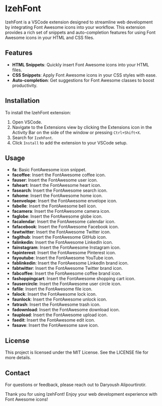 # IzehFont

IzehFont is a VSCode extension designed to streamline web development by integrating Font Awesome icons into your workflow. This extension provides a rich set of snippets and auto-completion features for using Font Awesome icons in your HTML and CSS files.

## Features

- **HTML Snippets**: Quickly insert Font Awesome icons into your HTML files.
- **CSS Snippets**: Apply Font Awesome icons in your CSS styles with ease.
- **Auto-completion**: Get suggestions for Font Awesome classes to boost productivity.

## Installation

To install the IzehFont extension:

1. Open VSCode.
2. Navigate to the Extensions view by clicking the Extensions icon in the Activity Bar on the side of the window or pressing `Ctrl+Shift+X`.
3. Search for `IzehFont`.
4. Click `Install` to add the extension to your VSCode setup.

## Usage
- **fa**: Basic FontAwesome icon snippet.
- **facoffee**: Insert the FontAwesome coffee icon.
- **fauser**: Insert the FontAwesome user icon.
- **faheart**: Insert the FontAwesome heart icon.
- **fasearch**: Insert the FontAwesome search icon.
- **fahome**: Insert the FontAwesome home icon.
- **faenvelope**: Insert the FontAwesome envelope icon.
- **fabelle**: Insert the FontAwesome bell icon.
- **facamera**: Insert the FontAwesome camera icon.
- **faglobe**: Insert the FontAwesome globe icon.
- **facalendar**: Insert the FontAwesome calendar icon.
- **fafacebook**: Insert the FontAwesome Facebook icon.
- **fawtwitter**: Insert the FontAwesome Twitter icon.
- **fagithub**: Insert the FontAwesome GitHub icon.
- **falinkedin**: Insert the FontAwesome LinkedIn icon.
- **fainstagram**: Insert the FontAwesome Instagram icon.
- **fapinterest**: Insert the FontAwesome Pinterest icon.
- **fayoutube**: Insert the FontAwesome YouTube icon.
- **fablinkedin**: Insert the FontAwesome LinkedIn brand icon.
- **fabtwitter**: Insert the FontAwesome Twitter brand icon.
- **fabcoffee**: Insert the FontAwesome coffee brand icon.
- **fashoppingcart**: Insert the FontAwesome shopping cart icon.
- **fausercircle**: Insert the FontAwesome user circle icon.
- **fafile**: Insert the FontAwesome file icon.
- **falock**: Insert the FontAwesome lock icon.
- **faunlock**: Insert the FontAwesome unlock icon.
- **fatrash**: Insert the FontAwesome trash icon.
- **fadownload**: Insert the FontAwesome download icon.
- **faupload**: Insert the FontAwesome upload icon.
- **faedit**: Insert the FontAwesome edit icon.
- **fasave**: Insert the FontAwesome save icon.

## License
This project is licensed under the MIT License. See the LICENSE file for more details.

## Contact
For questions or feedback, please reach out to Daryoush Alipourtirotir.

Thank you for using IzehFont! Enjoy your web development experience with Font Awesome icons!
